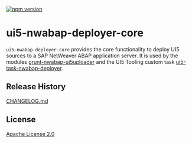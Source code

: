 [![npm version](https://badge.fury.io/js/ui5-nwabap-deployer-core.svg)](https://badge.fury.io/js/ui5-nwabap-deployer-core)

# ui5-nwabap-deployer-core

`ui5-nwabap-deployer-core` provides the core functionality to deploy UI5 sources to a SAP NetWeaver ABAP application server.
It is used by the modules [grunt-nwabap-ui5uploader](../grunt-nwabap-ui5uploader/README.md) and the UI5 Tooling custom task [ui5-task-nwabap-deployer](../ui5-task-nwabap-deployer/README.md).

## Release History

[CHANGELOG.md](CHANGELOG.md)

## License

[Apache License 2.0](http://www.apache.org/licenses/LICENSE-2.0)